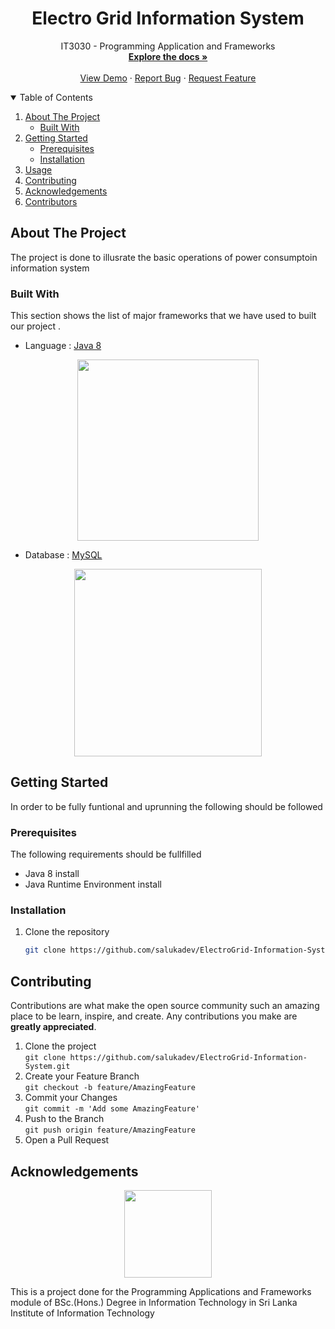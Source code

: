<!--
*** Thanks for checking out the Best-README-Template. If you have a suggestion
*** that would make this better, please fork the repo and create a pull request
*** or simply open an issue with the tag "enhancement".
*** Thanks again! Now go create something AMAZING! :D
-->



<!-- PROJECT SHIELDS -->
<!--
*** I'm using markdown "reference style" links for readability.
*** Reference links are enclosed in brackets [ ] instead of parentheses ( ).
*** See the bottom of this document for the declaration of the reference variables
*** for contributors-url, forks-url, etc. This is an optional, concise syntax you may use.
*** https://www.markdownguide.org/basic-syntax/#reference-style-links
-->

<!-- PROJECT LOGO -->
<!-- <br />
<p align="center">
    <img src="readmeImages/med.png" alt="Logo" width="250" height="auto"> -->

  <h1 align="center">Electro Grid Information System</h1>

  <p align="center">
    IT3030 - Programming Application and Frameworks
    <br />
    <a href="https://github.com/othneildrew/Best-README-Template"><strong>Explore the docs »</strong></a>
    <br />
    <br />
    <a href="https://github.com/othneildrew/Best-README-Template">View Demo</a>
    ·
    <a href="https://github.com/othneildrew/Best-README-Template/issues">Report Bug</a>
    ·
    <a href="https://github.com/othneildrew/Best-README-Template/issues">Request Feature</a>
  </p>
</p>



<!-- TABLE OF CONTENTS -->
<details open="open">
  <summary>Table of Contents</summary>
  <ol>
    <li>
      <a href="#about-the-project">About The Project</a>
      <ul>
        <li><a href="#built-with">Built With</a></li>
      </ul>
    </li>
    <li>
      <a href="#getting-started">Getting Started</a>
      <ul>
        <li><a href="#prerequisites">Prerequisites</a></li>
        <li><a href="#installation">Installation</a></li>
      </ul>
    </li>
    <li><a href="#usage">Usage</a></li>
    <!--<li><a href="#roadmap">Roadmap</a></li>-->
    <li><a href="#contributing">Contributing</a></li>
    <!-- <li><a href="#license">License</a></li> -->
    <li><a href="#acknowledgements">Acknowledgements</a></li>
    <li><a href="#contributors">Contributors</a></li>
  </ol>
</details>



<!-- ABOUT THE PROJECT -->
## About The Project

<!--[![Product Name Screen Shot][product-screenshot]](https://example.com)-->

The project is done to illusrate the basic operations of power consumptoin information system

### Built With

This section shows the list of major frameworks that we have used to  built our project . 
* Language : [Java 8](https://www.java.com/en/)




<p align="center"><a href="https://www.java.com/en/" target="_blank"><img src="https://brandslogos.com/wp-content/uploads/thumbs/java-logo-vector-1.svg" width="290"></a></p>



* Database : [MySQL](https://www.mysql.com/)

<p align="center"><a href="https://www.mysql.com/" target="_blank"><img src="https://pngimg.com/uploads/mysql/mysql_PNG35.png" width="300"></a></p>


<!-- GETTING STARTED -->
## Getting Started

In order to be fully funtional and uprunning the following should be followed

### Prerequisites

The following requirements should be fullfilled
* Java 8 install
* Java Runtime Environment install

<!--
  ```sh
  npm install npm@latest -g
  ```
-->
### Installation


1. Clone the repository
   ```sh
   git clone https://github.com/salukadev/ElectroGrid-Information-System.git
   ```
<!-- 2. Install all the python modules
   ```sh
   pip install -r requirements.txt
   ```
3. Setting the Flask app run environment
   ```sh
   set FLASK_APP=flask_app
   ```
4. Run the server
   ```sh
   flask run
   ``` -->

 
<!--   ```
7. Enter your API in `config.js`
   ```JS
   const API_KEY = 'ENTER YOUR API';
   ```
   -->





<!-- CONTRIBUTING -->
## Contributing

Contributions are what make the open source community such an amazing place to be learn, inspire, and create. Any contributions you make are **greatly appreciated**.

1. Clone the project <br>`git clone https://github.com/salukadev/ElectroGrid-Information-System.git`
2. Create your Feature Branch<br> `git checkout -b feature/AmazingFeature`
3. Commit your Changes <br>`git commit -m 'Add some AmazingFeature'`
4. Push to the Branch <br>`git push origin feature/AmazingFeature`
5. Open a Pull Request



<!-- LICENSE -->
<!-- ## License

Distributed under the MIT License. See `LICENSE` for more information. -->



<!-- CONTACT 
## Contact

Your Name - [@your_twitter](https://twitter.com/your_username) - email@example.com

Project Link: [https://github.com/salukadev/Pharmac-OMS.git](https://github.com/salukadev/Pharmac-OMS.git)
-->

<!-- ACKNOWLEDGEMENTS  -->
## Acknowledgements

<p align="center"><a href="https://www.sliit.lk/" target="_blank"><img src="https://upload.wikimedia.org/wikipedia/en/thumb/a/a6/SLIIT_Logo_Crest.png/150px-SLIIT_Logo_Crest.png" width="140"></a></p>

This is a project done for the Programming Applications and Frameworks module of BSc.(Hons.) Degree in Information Technology in Sri Lanka Institute of Information Technology








<!-- MARKDOWN LINKS & IMAGES -->
<!-- https://www.markdownguide.org/basic-syntax/#reference-style-links -->
[contributors-shield]: https://img.shields.io/github/contributors/othneildrew/Best-README-Template.svg?style=for-the-badge
[contributors-url]: https://github.com/othneildrew/Best-README-Template/graphs/contributors
[forks-shield]: https://img.shields.io/github/forks/othneildrew/Best-README-Template.svg?style=for-the-badge
[forks-url]: https://github.com/othneildrew/Best-README-Template/network/members
[stars-shield]: https://img.shields.io/github/stars/othneildrew/Best-README-Template.svg?style=for-the-badge
[stars-url]: https://github.com/othneildrew/Best-README-Template/stargazers
[issues-shield]: https://img.shields.io/github/issues/othneildrew/Best-README-Template.svg?style=for-the-badge
[issues-url]: https://github.com/othneildrew/Best-README-Template/issues
[license-shield]: https://img.shields.io/github/license/othneildrew/Best-README-Template.svg?style=for-the-badge
[license-url]: https://github.com/othneildrew/Best-README-Template/blob/master/LICENSE.txt
[linkedin-shield]: https://img.shields.io/badge/-LinkedIn-black.svg?style=for-the-badge&logo=linkedin&colorB=555
[linkedin-url]: https://linkedin.com/in/othneildrew
[product-screenshot]: images/screenshot.png

